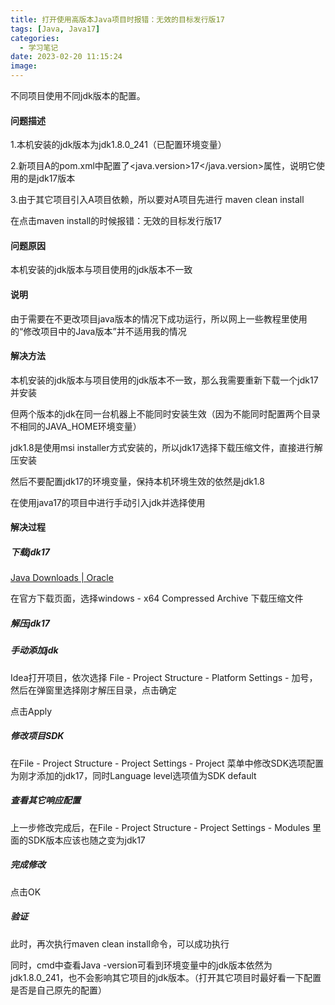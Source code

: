 ```yaml
---
title: 打开使用高版本Java项目时报错：无效的目标发行版17
tags: [Java, Java17]
categories:
  - 学习笔记
date: 2023-02-20 11:15:24
image:
---
```




不同项目使用不同jdk版本的配置。



#### 问题描述

1.本机安装的jdk版本为jdk1.8.0_241（已配置环境变量）

2.新项目A的pom.xml中配置了<java.version>17</java.version>属性，说明它使用的是jdk17版本

3.由于其它项目引入A项目依赖，所以要对A项目先进行 maven clean install

在点击maven install的时候报错：无效的目标发行版17



#### 问题原因

本机安装的jdk版本与项目使用的jdk版本不一致



#### 说明

由于需要在不更改项目java版本的情况下成功运行，所以网上一些教程里使用的“修改项目中的Java版本”并不适用我的情况



#### 解决方法

本机安装的jdk版本与项目使用的jdk版本不一致，那么我需要重新下载一个jdk17并安装

但两个版本的jdk在同一台机器上不能同时安装生效（因为不能同时配置两个目录不相同的JAVA_HOME环境变量）

jdk1.8是使用msi installer方式安装的，所以jdk17选择下载压缩文件，直接进行解压安装

然后不要配置jdk17的环境变量，保持本机环境生效的依然是jdk1.8

在使用java17的项目中进行手动引入jdk并选择使用



#### 解决过程

##### 下载jdk17

[Java Downloads | Oracle](https://www.oracle.com/java/technologies/downloads/)

在官方下载页面，选择windows - x64 Compressed Archive 下载压缩文件



##### 解压jdk17



##### 手动添加jdk

Idea打开项目，依次选择 File - Project Structure - Platform Settings - 加号，然后在弹窗里选择刚才解压目录，点击确定

点击Apply



##### 修改项目SDK

在File - Project Structure - Project Settings - Project 菜单中修改SDK选项配置为刚才添加的jdk17，同时Language level选项值为SDK default



##### 查看其它响应配置

上一步修改完成后，在File - Project Structure - Project Settings - Modules 里面的SDK版本应该也随之变为jdk17



##### 完成修改

点击OK



##### 验证

此时，再次执行maven clean install命令，可以成功执行

同时，cmd中查看Java -version可看到环境变量中的jdk版本依然为jdk1.8.0_241，也不会影响其它项目的jdk版本。（打开其它项目时最好看一下配置是否是自己原先的配置）

